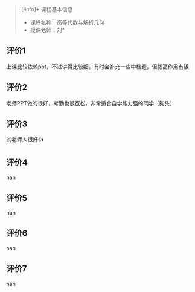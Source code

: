 >[!info]+ 课程基本信息
>
> - 课程名称：高等代数与解析几何
> - 授课老师：刘*

## 评价1

上课比较依赖ppt，不过讲得比较细，有时会补充一些中档题，但拔高作用有限
## 评价2

老师PPT做的很好，考勤也很宽松，非常适合自学能力强的同学（狗头）
## 评价3

刘老师人很好👍
## 评价4

nan
## 评价5

nan
## 评价6

nan
## 评价7

nan
